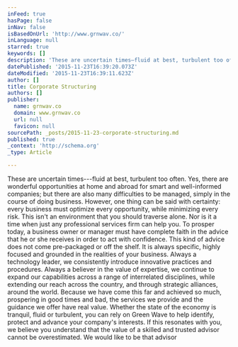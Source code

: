 ```yaml
---
inFeed: true
hasPage: false
inNav: false
isBasedOnUrl: 'http://www.grnwav.co/'
inLanguage: null
starred: true
keywords: []
description: 'These are uncertain times—fluid at best, turbulent too often. Yes, there are wonderful opportunities at home and abroad for smart and well-informed companies; b'
datePublished: '2015-11-23T16:39:20.073Z'
dateModified: '2015-11-23T16:39:11.623Z'
author: []
title: Corporate Structuring
authors: []
publisher:
  name: grnwav.co
  domain: www.grnwav.co
  url: null
  favicon: null
sourcePath: _posts/2015-11-23-corporate-structuring.md
published: true
_context: 'http://schema.org'
_type: Article

---
```

These are uncertain times---fluid at best, turbulent too often. Yes, there are wonderful opportunities at home and abroad for smart and well-informed companies; but there are also many difficulties to be managed, simply in the course of doing business. However, one thing can be said with certainty: every business must optimize every opportunity, while minimizing every risk. This isn't an environment that you should traverse alone. Nor is it a time when just any professional services firm can help you. To prosper today, a business owner or manager must have complete faith in the advice that he or she receives in order to act with confidence. This kind of advice does not come pre-packaged or off the shelf. It is always specific, highly focused and grounded in the realities of your business. Always a technology leader, we consistently introduce innovative practices and procedures. Always a believer in the value of expertise, we continue to expand our capabilities across a range of interrelated disciplines, while extending our reach across the country, and through strategic alliances, around the world. Because we have come this far and achieved so much, prospering in good times and bad, the services we provide and the guidance we offer have real value. Whether the state of the economy is tranquil, fluid or turbulent, you can rely on Green Wave to help identify, protect and advance your company's interests. If this resonates with you, we believe you understand that the value of a skilled and trusted advisor cannot be overestimated. We would like to be that advisor